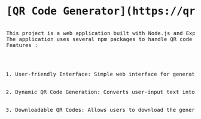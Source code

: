 <pre>
<h1>[QR Code Generator](https://qr-code-e97m.onrender.com)</h1>
This project is a web application built with Node.js and Express that allows users to generate QR codes from input text. 
The application uses several npm packages to handle QR code generation and provides a user-friendly interface for creating QR codes on the fly.
Features :
  <ol>
    <li>User-friendly Interface: Simple web interface for generating QR codes.</li>
    <li>Dynamic QR Code Generation: Converts user-input text into QR code in real-time.</li>
    <li>Downloadable QR Codes: Allows users to download the generated QR code images.</li>
  </ol>

</pre>

